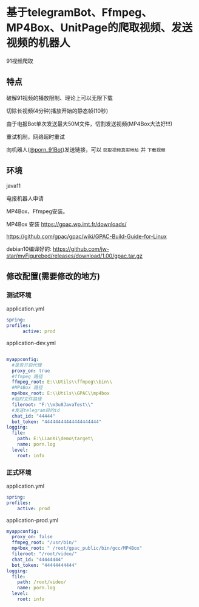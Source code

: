 # 基于telegramBot、Ffmpeg、MP4Box、UnitPage的爬取视频、发送视频的机器人
91视频爬取


## 特点

破解91视频的播放限制、理论上可以无限下载

切除长视频(4分钟)播放开始的静态帧(10秒)

由于电报Bot单次发送最大50M文件，切割发送视频(MP4Box大法好!!!)

重试机制，网络超时重试

向机器人([@porn_91Bot](https://t.me/porn_91Bot))发送链接，可以 `获取视频真实地址` 并 `下载视频`

## 环境

java11

电报机器人申请

MP4Box、Ffmpeg安装。

MP4Box 安装
https://gpac.wp.imt.fr/downloads/

https://github.com/gpac/gpac/wiki/GPAC-Build-Guide-for-Linux

debian10编译好的: https://github.com/jw-star/myFigurebed/releases/download/1.00/gpac.tar.gz


## 修改配置(需要修改的地方)

### 测试环境

application.yml

```yaml
spring:
profiles:
      active: prod
```





 application-dev.yml

```yaml

myappconfig:
  #是否开启代理
  proxy_on: true
  #ffmpeg 路径
  ffmpeg_root: E:\\Utils\\ffmpeg\\bin\\
  #MP4Box 路径
  mp4box_root: E:\\Utils\\GPAC\\mp4box
  #临时文件路径
  fileroot: "F:\\m3u8JavaTest\\"
  #发送telegram目的id
  chat_id: "44444"
  bot_token: "44444444444444444444"
logging:
  file:
    path: E:\LianXi\demo\target\
    name: porn.log
  level:
    root: info
```
### 正式环境

application.yml
```yaml
spring:
profiles:
    active: prod
```

application-prod.yml

```yaml
myappconfig:
  proxy_on: false
  ffmpeg_root: "/usr/bin/"
  mp4box_root: " /root/gpac_public/bin/gcc/MP4Box"
  fileroot: "/root/video/"
  chat_id: "44444444"
  bot_token: "44444444444"
logging:
  file:
    path: /root/video/
    name: porn.log
  level:
    root: info
```
